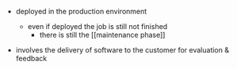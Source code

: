 - deployed in the production environment
	- even if deployed the job is still not finished
		- there is still the [[maintenance phase]]

- involves the delivery of software to the customer for evaluation & feedback